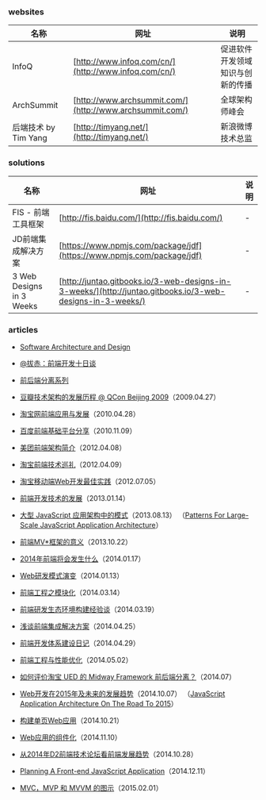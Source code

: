 ### websites

 名称 | 网址 | 说明
------ | ------ | ------
InfoQ | [http://www.infoq.com/cn/](http://www.infoq.com/cn/) | 促进软件开发领域知识与创新的传播
ArchSummit | [http://www.archsummit.com/](http://www.archsummit.com/) | 全球架构师峰会
后端技术 by Tim Yang | [http://timyang.net/](http://timyang.net/) | 新浪微博技术总监

### solutions

 名称 | 网址 | 说明
------ | ------ | ------
FIS - 前端工具框架 | [http://fis.baidu.com/](http://fis.baidu.com/) | -
JD前端集成解决方案 | [https://www.npmjs.com/package/jdf](https://www.npmjs.com/package/jdf) | -
3 Web Designs in 3 Weeks | [http://juntao.gitbooks.io/3-web-designs-in-3-weeks/](http://juntao.gitbooks.io/3-web-designs-in-3-weeks/) | -

### articles

- [Software Architecture and Design](http://msdn.microsoft.com/en-us/library/ee658093.aspx)

- [@拔赤：前端开发十日谈](http://blog.jobbole.com/25114/)

- [前后端分离系列](http://ued.taobao.org/blog/tag/前后端分离/)

- [豆瓣技术架构的发展历程 @ QCon Beijing 2009](http://www.slideshare.net/hongqn/qcon-beijing-2009)（2009.04.27）

- [淘宝网前端应用与发展](http://www.slideshare.net/taobaoued/ss-3879381)（2010.04.28）

- [百度前端基础平台分享](http://www.slideshare.net/tiantianli/ss-5710372)（2010.11.09）

- [美团前端架构简介](http://www.slideshare.net/panweizeng/ss-12313802)（2012.04.08）

- [淘宝前端技术巡礼](http://www.slideshare.net/lijing00333/ss-12323405)（2012.04.09）

- [淘宝移动端Web开发最佳实践](http://www.slideshare.net/lijing00333/web-13546648)（2012.07.05）

- [前端开发技术的发展](https://github.com/xufei/blog/blob/master/posts/2013-01-14-前端开发技术的发展.md)（2013.01.14）

- [大型 JavaScript 应用架构中的模式](http://nuysoft.com/2013/08/13/large-scale-javascript/)（2013.08.13）
（[Patterns For Large-Scale JavaScript Application Architecture](http://addyosmani.com/largescalejavascript/)）

- [前端MV*框架的意义](https://github.com/xufei/blog/blob/master/posts/2013-10-22-前端MV☆框架的意义.md)（2013.10.22）

- [2014年前端将会发生什么](http://www.w3cplus.com/css/CSS-Level-4-And-More-Whats-Coming-In-2014.html)（2014.01.17）

- [Web研发模式演变](https://github.com/lifesinger/lifesinger.github.com/issues/184)（2014.01.13）

- [前端工程之模块化](http://fex.baidu.com/blog/2014/03/fis-module/)（2014.03.14）

- [前端研发生态环境构建经验谈](http://www.csdn.net/article/2014-03-19/2818831)（2014.03.19）

- [浅谈前端集成解决方案](https://github.com/fouber/blog/issues/1)（2014.04.25）

- [前端开发体系建设日记](https://github.com/fouber/blog/issues/2)（2014.04.29）

- [前端工程与性能优化](https://github.com/fouber/blog/issues/3)（2014.05.02）

- [如何评价淘宝 UED 的 Midway Framework 前后端分离？](http://www.zhihu.com/question/23512853)（2014.07）

- [Web开发在2015年及未来的发展趋势](http://blog.jobbole.com/77833/)（2014.10.07）
（[JavaScript Application Architecture On The Road To 2015](https://medium.com/@addyosmani/javascript-application-architecture-on-the-road-to-2015-d8125811101b)）

- [构建单页Web应用](https://github.com/xufei/blog/issues/5)（2014.10.21）

- [Web应用的组件化](https://github.com/xufei/blog/issues/6)（2014.11.10）

- [从2014年D2前端技术论坛看前端发展趋势](http://blog.csdn.net/offbye/article/details/40561037)（2014.10.28）

- [Planning A Front-end JavaScript Application](http://developer.telerik.com/featured/planning-front-end-javascript-application/)（2014.12.11）

- [MVC，MVP 和 MVVM 的图示](http://www.ruanyifeng.com/blog/2015/02/mvcmvp_mvvm.html)（2015.02.01）
